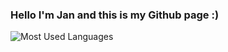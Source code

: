 ### Hello I'm Jan and this is my Github page :)

![Most Used Languages](https://github-readme-stats.vercel.app/api/top-langs/?username=janml&theme=vue-dark&layout=compact&langs_count=10)
